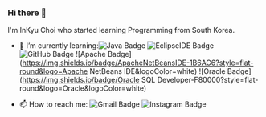 ### Hi there 👋

I'm InKyu Choi who started learning Programming from South Korea.

+ 🌱 I’m currently learning:![Java Badge](https://img.shields.io/badge/Java-007396?style=flat-round&logo=Java&logoColor=white) ![EclipseIDE Badge](https://img.shields.io/badge/Eclipse_IDE-2C2255?style=flat-round&logo=Eclipse&logoColor=white) ![GitHub Badge](https://img.shields.io/badge/GitHub-181717?style=flat-round&logo=GitHub&logoColor=white) ![Apache Badge](https://img.shields.io/badge/ApacheNetBeansIDE-1B6AC6?style=flat-round&logo=Apache NetBeans IDE&logoColor=white) ![Oracle Badge](https://img.shields.io/badge/Oracle SQL Developer-F80000?style=flat-round&logo=Oracle&logoColor=white)

+ 📫 How to reach me: ![Gmail Badge](https://img.shields.io/badge/Gmail-EA4335?style=flat&logo=Gmail&logoColor=white&link=mailto:484342@gmail.com) ![Instagram Badge](https://img.shields.io/badge/Instagram-E4405F?style=flat&logo=Instagram&logoColor=white&link=https://www.instagram.com/c._.inkyu/)

<!--
**InKyu24/InKyu24** is a ✨ _special_ ✨ repository because its `README.md` (this file) appears on your GitHub profile.

Here are some ideas to get you started:

- 🔭 I’m currently working on ...
- 
- 👯 I’m looking to collaborate on ...
- 🤔 I’m looking for help with ...
- 💬 Ask me about ...
- 
- 😄 Pronouns: ...
- ⚡ Fun fact: ...
-->
